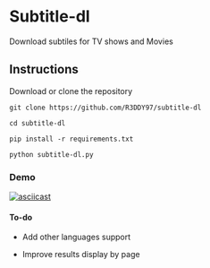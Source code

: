 # Subtitle-dl
Download subtiles for TV shows and Movies

## Instructions
Download or clone the repository

`git clone https://github.com/R3DDY97/subtitle-dl`

`cd subtitle-dl`

`pip install -r requirements.txt`

`python subtitle-dl.py`

### Demo
[![asciicast](https://asciinema.org/a/NUqjABUz2MSyl7NSwOSBhOPmR.png)](https://asciinema.org/a/NUqjABUz2MSyl7NSwOSBhOPmR)


#### To-do
*  Add other languages support

*  Improve results display by page
